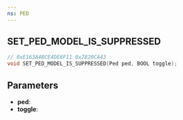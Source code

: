 ```yaml
---
ns: PED
---
```

## SET_PED_MODEL_IS_SUPPRESSED

```c
// 0xE163A4BCE4DE6F11 0x7820CA43
void SET_PED_MODEL_IS_SUPPRESSED(Ped ped, BOOL toggle);
```

## Parameters
* **ped**:
* **toggle**:
